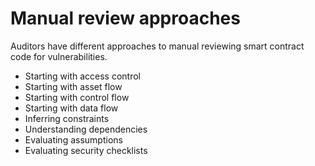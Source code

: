 # Manual review approaches
Auditors have different approaches to manual reviewing smart contract code for vulnerabilities.
- Starting with access control
- Starting with asset flow
- Starting with control flow
- Starting with data flow
- Inferring constraints
- Understanding dependencies
- Evaluating assumptions
- Evaluating security checklists
